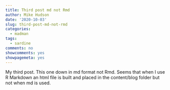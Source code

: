 ```yaml
---
title: Third post md not Rmd
author: Mike Hudson
date: '2020-10-03'
slug: third-post-md-not-rmd
categories:
  - madman
tags:
  - sardine
comments: no
showcomments: yes
showpagemeta: yes
---
```


My third post. This one down in md format not Rmd. Seems that when I use R Markdown an html file is built and placed in the content/blog folder but not when md is used.
